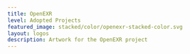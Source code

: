 ```yaml
---
title: OpenEXR
level: Adopted Projects
featured_image: stacked/color/openexr-stacked-color.svg
layout: logos
description: Artwork for the OpenEXR project
---
```

